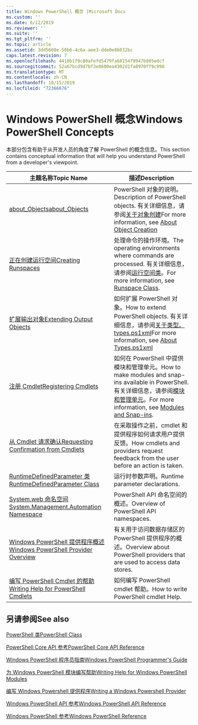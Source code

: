 ```yaml
---
title: Windows PowerShell 概念 |Microsoft Docs
ms.custom: ''
ms.date: 6/12/2019
ms.reviewer: ''
ms.suite: ''
ms.tgt_pltfrm: ''
ms.topic: article
ms.assetid: 3dd5608e-50b6-4c6a-aee3-dde0e86032bc
caps.latest.revision: 7
ms.openlocfilehash: 4410b1f9c80afefd5479fa68154f9947b805edcf
ms.sourcegitcommit: 52a67bcd9d7bf3e8600ea4302d1fa8970ff9c998
ms.translationtype: MT
ms.contentlocale: zh-CN
ms.lasthandoff: 10/15/2019
ms.locfileid: "72366676"
---
```

# <a name="windows-powershell-concepts"></a><span data-ttu-id="e94a1-102">Windows PowerShell 概念</span><span class="sxs-lookup"><span data-stu-id="e94a1-102">Windows PowerShell Concepts</span></span>

<span data-ttu-id="e94a1-103">本部分包含有助于从开发人员的角度了解 PowerShell 的概念信息。</span><span class="sxs-lookup"><span data-stu-id="e94a1-103">This section contains conceptual information that will help you understand PowerShell from a developer's viewpoint.</span></span>

|<span data-ttu-id="e94a1-104">主题名称</span><span class="sxs-lookup"><span data-stu-id="e94a1-104">Topic Name</span></span>|<span data-ttu-id="e94a1-105">描述</span><span class="sxs-lookup"><span data-stu-id="e94a1-105">Description</span></span>|
|----------------|-----------------|
|[<span data-ttu-id="e94a1-106">about_Objects</span><span class="sxs-lookup"><span data-stu-id="e94a1-106">about_Objects</span></span>](/powershell/module/microsoft.powershell.core/about/about_objects)|<span data-ttu-id="e94a1-107">PowerShell 对象的说明。</span><span class="sxs-lookup"><span data-stu-id="e94a1-107">Description of PowerShell objects.</span></span> <span data-ttu-id="e94a1-108">有关详细信息，请参阅[关于对象创建](/powershell/module/microsoft.powershell.core/about/about_object_creation)</span><span class="sxs-lookup"><span data-stu-id="e94a1-108">For more information, see [About Object Creation](/powershell/module/microsoft.powershell.core/about/about_object_creation)</span></span>|
|[<span data-ttu-id="e94a1-109">正在创建运行空间</span><span class="sxs-lookup"><span data-stu-id="e94a1-109">Creating Runspaces</span></span>](../hosting/creating-runspaces.md)|<span data-ttu-id="e94a1-110">处理命令的操作环境。</span><span class="sxs-lookup"><span data-stu-id="e94a1-110">The operating environments where commands are processed.</span></span> <span data-ttu-id="e94a1-111">有关详细信息，请参阅[运行空间类](/dotnet/api/system.management.automation.runspaces.runspace)。</span><span class="sxs-lookup"><span data-stu-id="e94a1-111">For more information, see [Runspace Class](/dotnet/api/system.management.automation.runspaces.runspace).</span></span>|
|[<span data-ttu-id="e94a1-112">扩展输出对象</span><span class="sxs-lookup"><span data-stu-id="e94a1-112">Extending Output Objects</span></span>](../cmdlet/extending-output-objects.md)|<span data-ttu-id="e94a1-113">如何扩展 PowerShell 对象。</span><span class="sxs-lookup"><span data-stu-id="e94a1-113">How to extend PowerShell objects.</span></span> <span data-ttu-id="e94a1-114">有关详细信息，请参阅[关于类型。 types.ps1xml](/powershell/module/microsoft.powershell.core/about/about_types.ps1xml)</span><span class="sxs-lookup"><span data-stu-id="e94a1-114">For more information, see [About Types.ps1xml](/powershell/module/microsoft.powershell.core/about/about_types.ps1xml)</span></span>|
|[<span data-ttu-id="e94a1-115">注册 Cmdlet</span><span class="sxs-lookup"><span data-stu-id="e94a1-115">Registering Cmdlets</span></span>](../cmdlet/registering-cmdlets.md)|<span data-ttu-id="e94a1-116">如何在 PowerShell 中提供模块和管理单元。</span><span class="sxs-lookup"><span data-stu-id="e94a1-116">How to make modules and snap-ins available in PowerShell.</span></span> <span data-ttu-id="e94a1-117">有关详细信息，请参阅[模块和管理单元](../cmdlet/modules-and-snap-ins.md)。</span><span class="sxs-lookup"><span data-stu-id="e94a1-117">For more information, see [Modules and Snap-ins](../cmdlet/modules-and-snap-ins.md).</span></span>|
|[<span data-ttu-id="e94a1-118">从 Cmdlet 请求确认</span><span class="sxs-lookup"><span data-stu-id="e94a1-118">Requesting Confirmation from Cmdlets</span></span>](../cmdlet/requesting-confirmation-from-cmdlets.md)|<span data-ttu-id="e94a1-119">在采取操作之前，cmdlet 和提供程序如何请求用户提供反馈。</span><span class="sxs-lookup"><span data-stu-id="e94a1-119">How cmdlets and providers request feedback from the user before an action is taken.</span></span>|
|[<span data-ttu-id="e94a1-120">RuntimeDefinedParameter 类</span><span class="sxs-lookup"><span data-stu-id="e94a1-120">RuntimeDefinedParameter Class</span></span>](/dotnet/api/system.management.automation.runtimedefinedparameter)|<span data-ttu-id="e94a1-121">运行时参数声明。</span><span class="sxs-lookup"><span data-stu-id="e94a1-121">Runtime parameter declarations.</span></span>|
|[<span data-ttu-id="e94a1-122">System.web 命名空间</span><span class="sxs-lookup"><span data-stu-id="e94a1-122">System.Management.Automation Namespace</span></span>](/dotnet/api/System.Management.Automation)|<span data-ttu-id="e94a1-123">PowerShell API 命名空间的概述。</span><span class="sxs-lookup"><span data-stu-id="e94a1-123">Overview of PowerShell API namespaces.</span></span>|
|[<span data-ttu-id="e94a1-124">Windows PowerShell 提供程序概述</span><span class="sxs-lookup"><span data-stu-id="e94a1-124">Windows PowerShell Provider Overview</span></span>](../provider/windows-powershell-provider-overview.md)|<span data-ttu-id="e94a1-125">有关用于访问数据存储区的 PowerShell 提供程序的概述。</span><span class="sxs-lookup"><span data-stu-id="e94a1-125">Overview about PowerShell providers that are used to access data stores.</span></span>|
|[<span data-ttu-id="e94a1-126">编写 PowerShell Cmdlet 的帮助</span><span class="sxs-lookup"><span data-stu-id="e94a1-126">Writing Help for PowerShell Cmdlets</span></span>](../help/writing-help-for-windows-powershell-cmdlets.md)|<span data-ttu-id="e94a1-127">如何编写 PowerShell cmdlet 帮助。</span><span class="sxs-lookup"><span data-stu-id="e94a1-127">How to write PowerShell cmdlet Help.</span></span>|

## <a name="see-also"></a><span data-ttu-id="e94a1-128">另请参阅</span><span class="sxs-lookup"><span data-stu-id="e94a1-128">See also</span></span>

[<span data-ttu-id="e94a1-129">PowerShell 类</span><span class="sxs-lookup"><span data-stu-id="e94a1-129">PowerShell Class</span></span>](/dotnet/api/system.management.automation.powershell)

[<span data-ttu-id="e94a1-130">PowerShell Core API 参考</span><span class="sxs-lookup"><span data-stu-id="e94a1-130">PowerShell Core API Reference</span></span>](/dotnet/api/?view=pscore-6.2.0)

[<span data-ttu-id="e94a1-131">Windows PowerShell 程序员指南</span><span class="sxs-lookup"><span data-stu-id="e94a1-131">Windows PowerShell Programmer's Guide</span></span>](windows-powershell-programmer-s-guide.md)

[<span data-ttu-id="e94a1-132">为 Windows PowerShell 模块编写帮助</span><span class="sxs-lookup"><span data-stu-id="e94a1-132">Writing Help for Windows PowerShell Modules</span></span>](../module/writing-help-for-windows-powershell-modules.md)

[<span data-ttu-id="e94a1-133">编写 Windows Powershell 提供程序</span><span class="sxs-lookup"><span data-stu-id="e94a1-133">Writing a Windows Powershell Provider</span></span>](../provider/writing-a-windows-powershell-provider.md)

[<span data-ttu-id="e94a1-134">Windows PowerShell API 参考</span><span class="sxs-lookup"><span data-stu-id="e94a1-134">Windows PowerShell API Reference</span></span>](/dotnet/api/?view=powershellsdk-1.1.0)

[<span data-ttu-id="e94a1-135">Windows PowerShell 参考</span><span class="sxs-lookup"><span data-stu-id="e94a1-135">Windows PowerShell Reference</span></span>](../windows-powershell-reference.md)